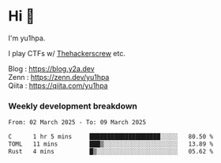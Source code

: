 # Hi 👋

I'm yu1hpa.

I play CTFs w/ [Thehackerscrew](https://www.thehackerscrew.team/) etc.

Blog : https://blog.y2a.dev  
Zenn : https://zenn.dev/yu1hpa  
Qiita : https://qiita.com/yu1hpa  

### Weekly development breakdown

<!--START_SECTION:waka-->

```txt
From: 02 March 2025 - To: 09 March 2025

C      1 hr 5 mins     ████████████████████░░░░░   80.50 %
TOML   11 mins         ███▒░░░░░░░░░░░░░░░░░░░░░   13.89 %
Rust   4 mins          █▒░░░░░░░░░░░░░░░░░░░░░░░   05.62 %
```

<!--END_SECTION:waka-->

